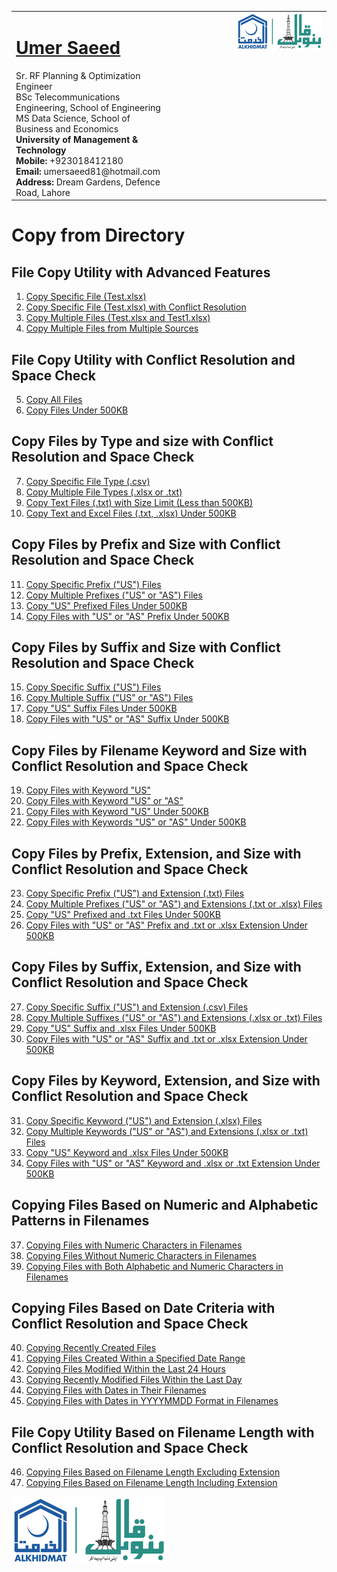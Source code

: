 <table style="border-collapse: collapse;">
  <tr>
    <td style="vertical-align: top;">
      <h1><a href="https://www.linkedin.com/in/engumersaeed/">Umer Saeed</a></h1>
      Sr. RF Planning & Optimization Engineer<br>
      BSc Telecommunications Engineering, School of Engineering<br>
      MS Data Science, School of Business and Economics<br>
      <strong>University of Management & Technology</strong><br>
      <strong>Mobile:</strong> +923018412180<br>
      <strong>Email:</strong> umersaeed81@hotmail.com<br>
      <strong>Address:</strong> Dream Gardens, Defence Road, Lahore<br>
    </td>
    <td style="vertical-align: top; padding-left: 100px;">
      <img src="https://github.com/Umersaeed81/File_Management_Operations/blob/main/log/banoqabil.png?raw=true" alt="Bano Qabil Logo" width="500"/>
    </td>
  </tr>
</table>

# Copy from Directory

## File Copy Utility with Advanced Features

1. [Copy Specific File (Test.xlsx)](https://github.com/Umersaeed81/File_Management_Operations/blob/main/log/File_Copy_Operation/copy2/copy_from_dir/Example-01.md)
2. [ Copy Specific File (Test.xlsx) with Conflict Resolution](https://github.com/Umersaeed81/File_Management_Operations/blob/main/log/File_Copy_Operation/copy2/copy_from_dir/Example-02.md)
3. [Copy Multiple Files (Test.xlsx and Test1.xlsx)](https://github.com/Umersaeed81/File_Management_Operations/blob/main/log/File_Copy_Operation/copy2/copy_from_dir/Example-03.md)
4. [Copy Multiple Files from Multiple Sources](https://github.com/Umersaeed81/File_Management_Operations/blob/main/log/File_Copy_Operation/copy2/copy_from_dir/Example-04.md)


## File Copy Utility with Conflict Resolution and Space Check

5. [Copy All Files](https://github.com/Umersaeed81/File_Management_Operations/blob/main/log/File_Copy_Operation/copy2/copy_from_dir/Example-05.md)
6. [Copy Files Under 500KB](https://github.com/Umersaeed81/File_Management_Operations/blob/main/log/File_Copy_Operation/copy2/copy_from_dir/Example-06.md)

## Copy Files by Type and size with Conflict Resolution and Space Check

7. [Copy Specific File Type (.csv)](https://github.com/Umersaeed81/File_Management_Operations/blob/main/log/File_Copy_Operation/copy2/copy_from_dir/Example-07.md)
8. [Copy Multiple File Types (.xlsx or .txt)](https://github.com/Umersaeed81/File_Management_Operations/blob/main/log/File_Copy_Operation/copy2/copy_from_dir/Example-08.md)
9. [Copy Text Files (.txt) with Size Limit (Less than 500KB)](https://github.com/Umersaeed81/File_Management_Operations/blob/main/log/File_Copy_Operation/copy2/copy_from_dir/Example-09.md)
10. [Copy Text and Excel Files (.txt, .xlsx) Under 500KB](https://github.com/Umersaeed81/File_Management_Operations/blob/main/log/File_Copy_Operation/copy2/copy_from_dir/Example-10.md)




## Copy Files by Prefix and Size with Conflict Resolution and Space Check

11. [Copy Specific Prefix ("US") Files](https://github.com/Umersaeed81/File_Management_Operations/blob/main/log/File_Copy_Operation/copy2/copy_from_dir/Example-11.md)
12. [Copy Multiple Prefixes ("US" or "AS") Files](https://github.com/Umersaeed81/File_Management_Operations/blob/main/log/File_Copy_Operation/copy2/copy_from_dir/Example-12.md)
13. [Copy "US" Prefixed Files Under 500KB](https://github.com/Umersaeed81/File_Management_Operations/blob/main/log/File_Copy_Operation/copy2/copy_from_dir/Example-13.md)
14. [Copy Files with "US" or "AS" Prefix Under 500KB](https://github.com/Umersaeed81/File_Management_Operations/blob/main/log/File_Copy_Operation/copy2/copy_from_dir/Example-14.md)

## Copy Files by Suffix and Size with Conflict Resolution and Space Check
15. [Copy Specific Suffix ("US") Files](https://github.com/Umersaeed81/File_Management_Operations/blob/main/log/File_Copy_Operation/copy2/copy_from_dir/Example-15.md)
16. [Copy Multiple Suffix ("US" or "AS") Files](https://github.com/Umersaeed81/File_Management_Operations/blob/main/log/File_Copy_Operation/copy2/copy_from_dir/Example-16.md)
17. [Copy "US" Suffix Files Under 500KB](https://github.com/Umersaeed81/File_Management_Operations/blob/main/log/File_Copy_Operation/copy2/copy_from_dir/Example-17.md)
18. [Copy Files with "US" or "AS" Suffix Under 500KB](https://github.com/Umersaeed81/File_Management_Operations/blob/main/log/File_Copy_Operation/copy2/copy_from_dir/Example-18.md)





## Copy Files by Filename Keyword and Size with Conflict Resolution and Space Check
19. [Copy Files with Keyword "US"](https://github.com/Umersaeed81/File_Management_Operations/blob/main/log/File_Copy_Operation/copy2/copy_from_dir/Example-19.md)
20. [Copy Files with Keyword "US" or "AS"](https://github.com/Umersaeed81/File_Management_Operations/blob/main/log/File_Copy_Operation/copy2/copy_from_dir/Example-20.md)
21. [Copy Files with Keyword "US" Under 500KB](https://github.com/Umersaeed81/File_Management_Operations/blob/main/log/File_Copy_Operation/copy2/copy_from_dir/Example-21.md)
22. [Copy Files with Keywords "US" or "AS" Under 500KB](https://github.com/Umersaeed81/File_Management_Operations/blob/main/log/File_Copy_Operation/copy2/copy_from_dir/Example-22.md)





## Copy Files by Prefix, Extension, and Size with Conflict Resolution and Space Check
23. [Copy Specific Prefix ("US") and Extension (.txt) Files](https://github.com/Umersaeed81/File_Management_Operations/blob/main/log/File_Copy_Operation/copy2/copy_from_dir/Example-23.md)
24. [Copy Multiple Prefixes ("US" or "AS") and Extensions (.txt or .xlsx) Files](https://github.com/Umersaeed81/File_Management_Operations/blob/main/log/File_Copy_Operation/copy2/copy_from_dir/Example-24.md)
25. [Copy "US" Prefixed and .txt Files Under 500KB](https://github.com/Umersaeed81/File_Management_Operations/blob/main/log/File_Copy_Operation/copy2/copy_from_dir/Example-25.md)
26. [Copy Files with "US" or "AS" Prefix and .txt or .xlsx Extension Under 500KB](https://github.com/Umersaeed81/File_Management_Operations/blob/main/log/File_Copy_Operation/copy2/copy_from_dir/Example-26.md)



## Copy Files by Suffix, Extension, and Size with Conflict Resolution and Space Check
27. [Copy Specific Suffix ("US") and Extension (.csv) Files](https://github.com/Umersaeed81/File_Management_Operations/blob/main/log/File_Copy_Operation/copy2/copy_from_dir/Example-27.md)
28. [Copy Multiple Suffixes ("US" or "AS") and Extensions (.xlsx or .txt) Files](https://github.com/Umersaeed81/File_Management_Operations/blob/main/log/File_Copy_Operation/copy2/copy_from_dir/Example-28.md)
29. [Copy "US" Suffix and .xlsx Files Under 500KB](https://github.com/Umersaeed81/File_Management_Operations/blob/main/log/File_Copy_Operation/copy2/copy_from_dir/Example-29.md)
30. [Copy Files with "US" or "AS" Suffix and .txt or .xlsx Extension Under 500KB](https://github.com/Umersaeed81/File_Management_Operations/blob/main/log/File_Copy_Operation/copy2/copy_from_dir/Example-30.md) 



## Copy Files by Keyword, Extension, and Size with Conflict Resolution and Space Check
31. [Copy Specific Keyword ("US") and Extension (.xlsx) Files](https://github.com/Umersaeed81/File_Management_Operations/blob/main/log/File_Copy_Operation/copy2/copy_from_dir/Example-31.md)
32. [Copy Multiple Keywords ("US" or "AS") and Extensions (.xlsx or .txt) Files](https://github.com/Umersaeed81/File_Management_Operations/blob/main/log/File_Copy_Operation/copy2/copy_from_dir/Example-32.md)
33. [Copy "US" Keyword and .xlsx Files Under 500KB](https://github.com/Umersaeed81/File_Management_Operations/blob/main/log/File_Copy_Operation/copy2/copy_from_dir/Example-33.md)
34. [Copy Files with "US" or "AS" Keyword and .xlsx or .txt Extension Under 500KB](https://github.com/Umersaeed81/File_Management_Operations/blob/main/log/File_Copy_Operation/copy2/copy_from_dir/Example-34.md) 

## Copying Files Based on Numeric and Alphabetic Patterns in Filenames

37. [Copying Files with Numeric Characters in Filenames](https://github.com/Umersaeed81/File_Management_Operations/blob/main/log/File_Copy_Operation/copy2/copy_from_dir/Example-35.md)
38. [Copying Files Without Numeric Characters in Filenames](https://github.com/Umersaeed81/File_Management_Operations/blob/main/log/File_Copy_Operation/copy2/copy_from_dir/Example-36.md)
39. [Copying Files with Both Alphabetic and Numeric Characters in Filenames](https://github.com/Umersaeed81/File_Management_Operations/blob/main/log/File_Copy_Operation/copy2/copy_from_dir/Example-37.md)



## Copying Files Based on Date Criteria with Conflict Resolution and Space Check
40. [Copying Recently Created Files](https://github.com/Umersaeed81/File_Management_Operations/blob/main/log/File_Copy_Operation/copy2/copy_from_dir/Example-38.md)
41. [Copying Files Created Within a Specified Date Range](https://github.com/Umersaeed81/File_Management_Operations/blob/main/log/File_Copy_Operation/copy2/copy_from_dir/Example-39.md)
42. [Copying Files Modified Within the Last 24 Hours](https://github.com/Umersaeed81/File_Management_Operations/blob/main/log/File_Copy_Operation/copy2/copy_from_dir/Example-40.md)
43. [Copying Recently Modified Files Within the Last Day](https://github.com/Umersaeed81/File_Management_Operations/blob/main/log/File_Copy_Operation/copy2/copy_from_dir/Example-41.md)
44. [Copying Files with Dates in Their Filenames](https://github.com/Umersaeed81/File_Management_Operations/blob/main/log/File_Copy_Operation/copy2/copy_from_dir/Example-42.md)
45. [Copying Files with Dates in YYYYMMDD Format in Filenames](https://github.com/Umersaeed81/File_Management_Operations/blob/main/log/File_Copy_Operation/copy2/copy_from_dir/Example-43.md)

## File Copy Utility Based on Filename Length with Conflict Resolution and Space Check
46. [Copying Files Based on Filename Length Excluding Extension](https://github.com/Umersaeed81/File_Management_Operations/blob/main/log/File_Copy_Operation/copy2/copy_from_dir/Example-44.md)
47. [Copying Files Based on Filename Length Including Extension](https://github.com/Umersaeed81/File_Management_Operations/blob/main/log/File_Copy_Operation/copy2/copy_from_dir/Example-45.md)


![](https://github.com/Umersaeed81/File_Management_Operations/blob/main/log/banoqabil.png?raw=true)


